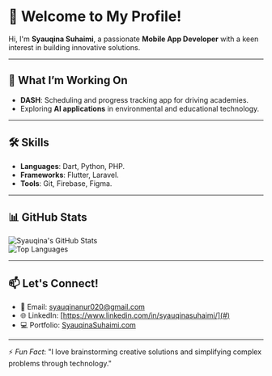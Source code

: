 # 👋 Welcome to My Profile!

Hi, I'm **Syauqina Suhaimi**, a passionate **Mobile App Developer** with a keen interest in building innovative solutions.

---

## 🔭 What I’m Working On  
- **DASH**: Scheduling and progress tracking app for driving academies.  
- Exploring **AI applications** in environmental and educational technology.

---

## 🛠️ Skills  
- **Languages**: Dart, Python, PHP.  
- **Frameworks**: Flutter, Laravel.  
- **Tools**: Git, Firebase, Figma.  

---

## 📊 GitHub Stats  

![Syauqina's GitHub Stats](https://github-readme-stats.vercel.app/api?username=SyauQina&show_icons=true&theme=radical)  
![Top Languages](https://github-readme-stats.vercel.app/api/top-langs/?username=SyauQina&layout=compact&theme=radical)  

---

## 📫 Let's Connect!  
- 📧 Email: [syauqinanur020@gmail.com](mailto:syauqinanur020@gmail.com)  
- 🌐 LinkedIn: [https://www.linkedin.com/in/syauqinasuhaimi/](#)  
- 💻 Portfolio: [SyauqinaSuhaimi.com](#)  

---

⚡ *Fun Fact*: "I love brainstorming creative solutions and simplifying complex problems through technology."  
